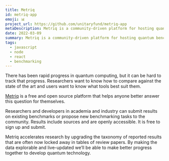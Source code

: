 ```yaml
---
title: Metriq
id: metriq-app
emoji: 📊
project_url: https://github.com/unitaryfund/metriq-app
metaDescription: Metriq is a community-driven platform for hosting quantum benchmarks
date: 2022-03-09
summary: Metriq is a community-driven platform for hosting quantum benchmarks.
tags:
  - javascript
  - node
  - react
  - benchmarking
---
```


There has been rapid progress in quantum computing, but it can be hard to track that progress. Researchers want to know how to compare against the state of the art and users want to know what tools best suit them.

[Metriq](metriq.info) is a free and open source platform that helps anyone better answer this question for themselves.

Researchers and developers in academia and industry can submit results on existing benchmarks or propose new benchmarking tasks to the community. Results include sources and are openly accessible. It is free to sign up and submit.

Metriq accelerates research by upgrading the taxonomy of reported results that are often now locked away in tables of review papers. By making the data explorable and live-updated we’ll be able to make better progress together to develop quantum technology.
